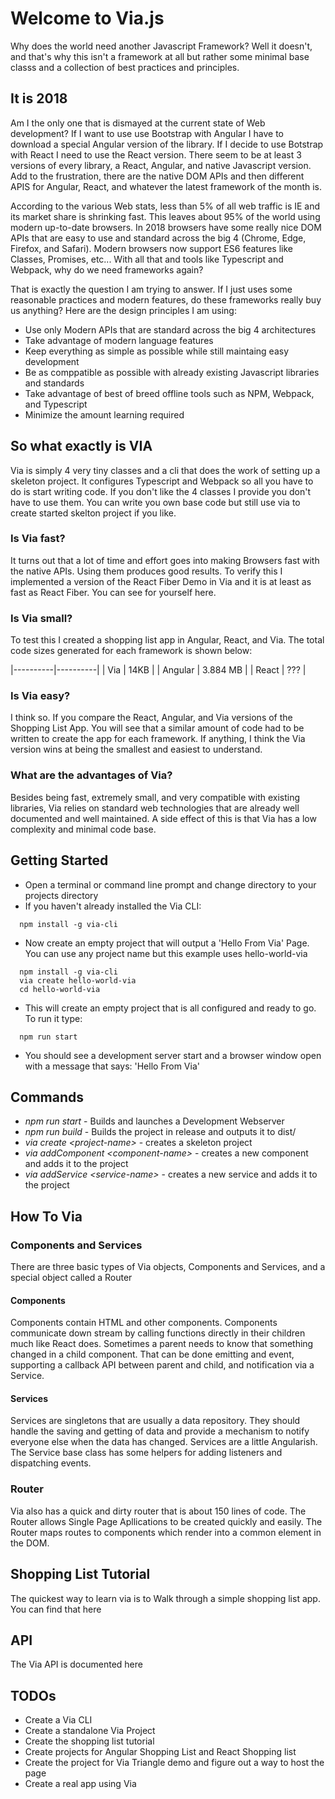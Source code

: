 # Welcome to Via.js
Why does the world need another Javascript Framework? Well it doesn't, and that's why this isn't a framework at all but rather some minimal base classs and a collection of best practices and principles.

## It is 2018
Am I the only one that is dismayed at the current state of Web development? If I want to use use Bootstrap with Angular I have to download a special Angular version of the library. If I decide to use Botstrap with React I need to use the React version. There seem to be at least 3 versions of every library, a React, Angular, and native Javascript version. Add to the frustration, there are the native DOM APIs and then different APIS for Angular, React, and whatever the latest framework of the month is.

According to the various Web stats, less than 5% of all web traffic is IE and its market share is shrinking fast. This leaves about 95% of the world using modern up-to-date browsers. In 2018 browsers have some really nice DOM APIs that are easy to use and standard across the big 4 (Chrome, Edge, Firefox, and Safari). Modern browsers now support ES6 features like Classes, Promises, etc... With all that and tools like Typescript and Webpack, why do we need frameworks again?

That is exactly the question I am trying to answer. If I just uses some reasonable practices and modern features, do these frameworks really buy us anything? Here are the design principles I am using:

- Use only Modern APIs that are standard across the big 4 architectures
- Take advantage of modern language features
- Keep everything as simple as possible while still maintaing easy development
- Be as comppatible as possible with already existing Javascript libraries and standards
- Take advantage of best of breed offline tools such as NPM, Webpack, and Typescript
- Minimize the amount learning required

## So what exactly is VIA
Via is simply 4 very tiny classes and a cli that does the work of setting up a skeleton project. It configures Typescript and Webpack so all you have to do is start writing code. If you don't like the 4 classes I provide you don't have to use them. You can write you own base code but still use via to create started skelton project if you like.

### Is Via fast?
It turns out that a lot of time and effort goes into making Browsers fast with the native APIs. Using them produces good results. To verify this I implemented a version of the React Fiber Demo in Via and it is at least as fast as React Fiber. You can see for yourself here.

### Is Via small?
To test this I created a shopping list app in Angular, React, and Via. The total code sizes generated for each framework is shown below:

|----------|----------|
| Via      | 14KB     |
| Angular  | 3.884 MB |
| React    | ???      |

### Is Via easy?
I think so. If you compare the React, Angular, and Via versions of the Shopping List App. You will see that a similar amount of code had to be written to create the app for each framework. If anything, I think the Via version wins at being the smallest and easiest to understand.

### What are the advantages of Via?
Besides being fast, extremely small, and very compatible with existing libraries, Via relies on standard web technologies that are already well documented and well maintained. A side effect of this is that Via has a low complexity and minimal code base.

## Getting Started
- Open a terminal or command line prompt and change directory to your projects directory
- If you haven't already installed the Via CLI:
```
  npm install -g via-cli
```
- Now create an empty project that will output a 'Hello From Via' Page. You can use any project name but this example uses hello-world-via
```
  npm install -g via-cli
  via create hello-world-via
  cd hello-world-via
```
- This will create an empty project that is all configured and ready to go. To run it type:
```
  npm run start
```
- You should see a development server start and a browser window open with a message that says: 'Hello From Via'

## Commands
- *npm run start* - Builds and launches a Development Webserver
- *npm run build* - Builds the project in release and outputs it to dist/
- *via create \<project-name\>* - creates a skeleton project
- *via addComponent \<component-name\>* - creates a new component and adds it to the project
- *via addService \<service-name\>* - creates a new service and adds it to the project

## How To Via

### Components and Services
There are three basic types of Via objects, Components and Services, and a special object called a Router

#### Components
Components contain HTML and other components. Components communicate down stream by calling functions directly in their children much like React does. Sometimes a parent needs to know that something changed in a child component. That can be done emitting and event, supporting a callback API between parent and child, and notification via a Service.

#### Services
Services are singletons that are usually a data repository. They should handle the saving and getting of data and provide a mechanism to notify everyone else when the data has changed. Services are a little Angularish. The Service base class has some helpers for adding listeners and dispatching events.

### Router
Via also has a quick and dirty router that is about 150 lines of code. The Router allows Single Page Apllications to be created quickly and easily. The Router maps routes to components which render into a common element in the DOM.

## Shopping List Tutorial
The quickest way to learn via is to Walk through a simple shopping list app. You can find that here

## API
The Via API is documented here

## TODOs
- Create a Via CLI
- Create a standalone Via Project
- Create the shopping list tutorial
- Create projects for Angular Shopping List and React Shopping list
- Create the project for Via Triangle demo and figure out a way to host the page
- Create a real app using Via